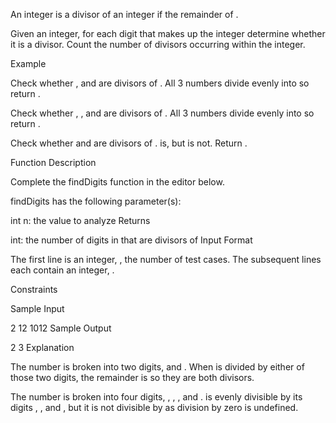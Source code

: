 An integer  is a divisor of an integer  if the remainder of .

Given an integer, for each digit that makes up the integer determine whether it is a divisor. Count the number of divisors occurring within the integer.

Example

Check whether ,  and  are divisors of . All 3 numbers divide evenly into  so return .


Check whether , , and  are divisors of . All 3 numbers divide evenly into  so return .


Check whether  and  are divisors of .  is, but  is not. Return .

Function Description

Complete the findDigits function in the editor below.

findDigits has the following parameter(s):

int n: the value to analyze
Returns

int: the number of digits in  that are divisors of 
Input Format

The first line is an integer, , the number of test cases.
The  subsequent lines each contain an integer, .

Constraints



Sample Input

2
12
1012
Sample Output

2
3
Explanation

The number  is broken into two digits,  and . When  is divided by either of those two digits, the remainder is  so they are both divisors.

The number  is broken into four digits, , , , and .  is evenly divisible by its digits , , and , but it is not divisible by  as division by zero is undefined.